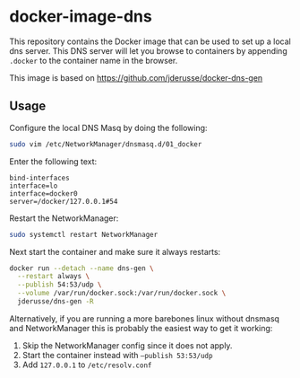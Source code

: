 # docker-image-dns

This repository contains the Docker image that can be used to set up 
a local dns server. This DNS server will let you browse to containers
by appending `.docker` to the container name in the browser.

This image is based on https://github.com/jderusse/docker-dns-gen

## Usage

Configure the local DNS Masq by doing the following:

```bash
sudo vim /etc/NetworkManager/dnsmasq.d/01_docker
```

Enter the following text:

```text
bind-interfaces
interface=lo
interface=docker0
server=/docker/127.0.0.1#54
```

Restart the NetworkManager:

```bash
sudo systemctl restart NetworkManager
```

Next start the container and make sure it always restarts:

```bash
docker run --detach --name dns-gen \
  --restart always \
  --publish 54:53/udp \
  --volume /var/run/docker.sock:/var/run/docker.sock \
  jderusse/dns-gen -R
```

Alternatively, if you are running a more barebones linux without dnsmasq and 
NetworkManager this is probably the easiest way to get it working:

1. Skip the NetworkManager config since it does not apply.
2. Start the container instead with `–publish 53:53/udp`
3. Add `127.0.0.1` to `/etc/resolv.conf`
